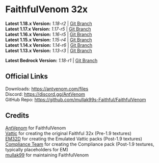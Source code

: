# FaithfulVenom 32x

**Latest 1.18.x Version:** _1.18-r2_ | [Git Branch](https://github.com/mullak99s-Faithful/FaithfulVenom/tree/1.18)    
**Latest 1.17.x Version:** _1.17-r5_ | [Git Branch](https://github.com/mullak99s-Faithful/FaithfulVenom/tree/1.17)  
**Latest 1.16.x Version:** _1.16-r5_ | [Git Branch](https://github.com/mullak99s-Faithful/FaithfulVenom/tree/1.16)  
**Latest 1.15.x Version:** _1.15-r4_ | [Git Branch](https://github.com/mullak99s-Faithful/FaithfulVenom/tree/1.15)  
**Latest 1.14.x Version:** _1.14-r6_ | [Git Branch](https://github.com/mullak99s-Faithful/FaithfulVenom/tree/1.14)  
**Latest 1.13.x Version:** _1.13-r3_ | [Git Branch](https://github.com/mullak99s-Faithful/FaithfulVenom/tree/1.13)  

**Latest Bedrock Version:** _1.18-r1_ | [Git Branch](https://github.com/mullak99s-Faithful/FaithfulVenom/tree/bedrock)  

## Official Links

Downloads: https://antvenom.com/files  
Discord: https://discord.gg/AntVenom  
GitHub Repo: https://github.com/mullak99s-Faithful/FaithfulVenom  

## Credits

[AntVenom](https://antvenom.com/) for FaithfulVenom  
[Vattic](https://web.archive.org/web/20150607220656/http://www.minecraftforum.net:80/forums/mapping-and-modding/resource-packs/1223254-faithful-32x32-pack-update-red-cat-clay-1-8) for creating the original Faithful 32x (Pre-1.9 textures)  
[EM32D](https://www.planetminecraft.com/texture-pack/em32d/) for creating the Emulated Vattic packs (Post-1.9 textures)  
[Compliance Team](https://compliancepack.net/) for creating the Compliance pack (Post-1.9 textures, typically placeholders for EM)  
[mullak99](https://faithful.mullak99.co.uk/) for maintaining FaithfulVenom  
